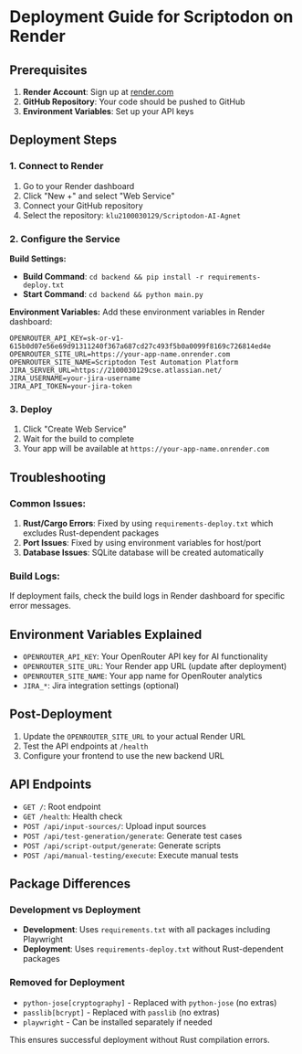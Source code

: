 # Deployment Guide for Scriptodon on Render

## Prerequisites

1. **Render Account**: Sign up at [render.com](https://render.com)
2. **GitHub Repository**: Your code should be pushed to GitHub
3. **Environment Variables**: Set up your API keys

## Deployment Steps

### 1. Connect to Render

1. Go to your Render dashboard
2. Click "New +" and select "Web Service"
3. Connect your GitHub repository
4. Select the repository: `klu2100030129/Scriptodon-AI-Agnet`

### 2. Configure the Service

**Build Settings:**
- **Build Command**: `cd backend && pip install -r requirements-deploy.txt`
- **Start Command**: `cd backend && python main.py`

**Environment Variables:**
Add these environment variables in Render dashboard:

```
OPENROUTER_API_KEY=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
OPENROUTER_SITE_URL=https://your-app-name.onrender.com
OPENROUTER_SITE_NAME=Scriptodon Test Automation Platform
JIRA_SERVER_URL=https://2100030129cse.atlassian.net/
JIRA_USERNAME=your-jira-username
JIRA_API_TOKEN=your-jira-token
```

### 3. Deploy

1. Click "Create Web Service"
2. Wait for the build to complete
3. Your app will be available at `https://your-app-name.onrender.com`

## Troubleshooting

### Common Issues:

1. **Rust/Cargo Errors**: Fixed by using `requirements-deploy.txt` which excludes Rust-dependent packages
2. **Port Issues**: Fixed by using environment variables for host/port
3. **Database Issues**: SQLite database will be created automatically

### Build Logs:

If deployment fails, check the build logs in Render dashboard for specific error messages.

## Environment Variables Explained

- `OPENROUTER_API_KEY`: Your OpenRouter API key for AI functionality
- `OPENROUTER_SITE_URL`: Your Render app URL (update after deployment)
- `OPENROUTER_SITE_NAME`: Your app name for OpenRouter analytics
- `JIRA_*`: Jira integration settings (optional)

## Post-Deployment

1. Update the `OPENROUTER_SITE_URL` to your actual Render URL
2. Test the API endpoints at `/health`
3. Configure your frontend to use the new backend URL

## API Endpoints

- `GET /`: Root endpoint
- `GET /health`: Health check
- `POST /api/input-sources/`: Upload input sources
- `POST /api/test-generation/generate`: Generate test cases
- `POST /api/script-output/generate`: Generate scripts
- `POST /api/manual-testing/execute`: Execute manual tests

## Package Differences

### Development vs Deployment
- **Development**: Uses `requirements.txt` with all packages including Playwright
- **Deployment**: Uses `requirements-deploy.txt` without Rust-dependent packages

### Removed for Deployment
- `python-jose[cryptography]` - Replaced with `python-jose` (no extras)
- `passlib[bcrypt]` - Replaced with `passlib` (no extras)
- `playwright` - Can be installed separately if needed

This ensures successful deployment without Rust compilation errors. 